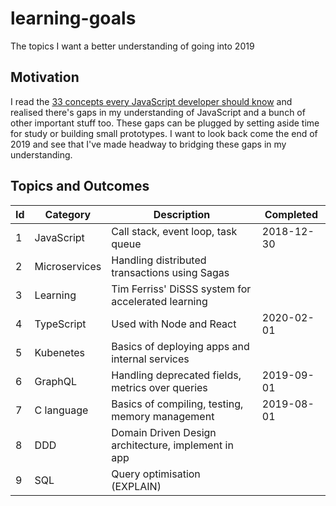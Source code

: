 # learning-goals
The topics I want a better understanding of going into 2019

## Motivation

I read the [33 concepts every JavaScript developer should know](https://github.com/leonardomso/33-js-concepts) and realised there's gaps in my understanding of JavaScript and a bunch of other important stuff too. These gaps can be plugged by setting aside time for study or building small prototypes. I want to look back come the end of 2019 and see that I've made headway to bridging these gaps in my understanding.

## Topics and Outcomes

| Id | Category      | Description                                         | Completed  |
|----|---------------|-----------------------------------------------------|------------|
| 1  | JavaScript    | Call stack, event loop, task queue                  | 2018-12-30 |
| 2  | Microservices | Handling distributed transactions using Sagas       |            |
| 3  | Learning      | Tim Ferriss' DiSSS system for accelerated learning  |            |
| 4  | TypeScript    | Used with Node and React                            | 2020-02-01 |
| 5  | Kubenetes     | Basics of deploying apps and internal services      |            |
| 6  | GraphQL       | Handling deprecated fields, metrics over queries    | 2019-09-01 |
| 7  | C language    | Basics of compiling, testing, memory management     | 2019-08-01 |
| 8  | DDD           | Domain Driven Design architecture, implement in app |            |
| 9  | SQL           | Query optimisation (EXPLAIN)                        |            |
